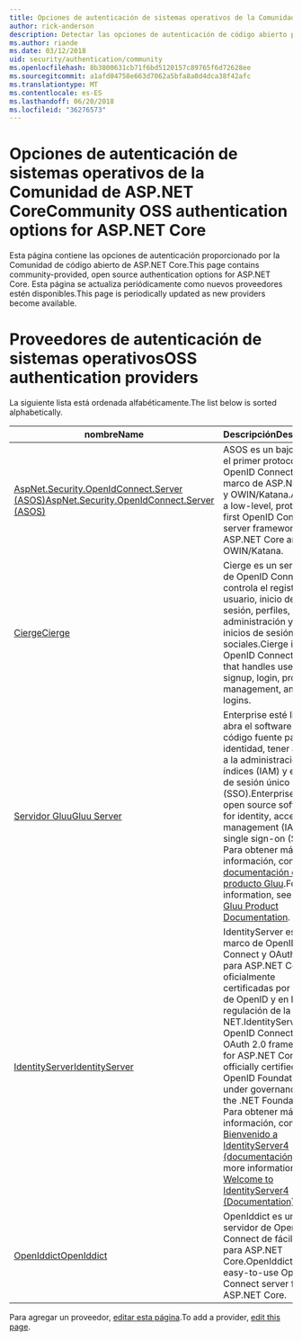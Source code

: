 ```yaml
---
title: Opciones de autenticación de sistemas operativos de la Comunidad de ASP.NET Core
author: rick-anderson
description: Detectar las opciones de autenticación de código abierto para ASP.NET Core.
ms.author: riande
ms.date: 03/12/2018
uid: security/authentication/community
ms.openlocfilehash: 8b3800631cb71f6bd5120157c89765f6d72628ee
ms.sourcegitcommit: a1afd04758e663d7062a5bfa8a0d4dca38f42afc
ms.translationtype: MT
ms.contentlocale: es-ES
ms.lasthandoff: 06/20/2018
ms.locfileid: "36276573"
---
```

# <a name="community-oss-authentication-options-for-aspnet-core"></a><span data-ttu-id="8808f-103">Opciones de autenticación de sistemas operativos de la Comunidad de ASP.NET Core</span><span class="sxs-lookup"><span data-stu-id="8808f-103">Community OSS authentication options for ASP.NET Core</span></span>

<span data-ttu-id="8808f-104">Esta página contiene las opciones de autenticación proporcionado por la Comunidad de código abierto de ASP.NET Core.</span><span class="sxs-lookup"><span data-stu-id="8808f-104">This page contains community-provided, open source authentication options for ASP.NET Core.</span></span> <span data-ttu-id="8808f-105">Esta página se actualiza periódicamente como nuevos proveedores estén disponibles.</span><span class="sxs-lookup"><span data-stu-id="8808f-105">This page is periodically updated as new providers become available.</span></span>

# <a name="oss-authentication-providers"></a><span data-ttu-id="8808f-106">Proveedores de autenticación de sistemas operativos</span><span class="sxs-lookup"><span data-stu-id="8808f-106">OSS authentication providers</span></span>

<span data-ttu-id="8808f-107">La siguiente lista está ordenada alfabéticamente.</span><span class="sxs-lookup"><span data-stu-id="8808f-107">The list below is sorted alphabetically.</span></span>

| <span data-ttu-id="8808f-108">nombre</span><span class="sxs-lookup"><span data-stu-id="8808f-108">Name</span></span> | <span data-ttu-id="8808f-109">Descripción</span><span class="sxs-lookup"><span data-stu-id="8808f-109">Description</span></span> |
| ---- | ----------- |
| [<span data-ttu-id="8808f-110">AspNet.Security.OpenIdConnect.Server (ASOS)</span><span class="sxs-lookup"><span data-stu-id="8808f-110">AspNet.Security.OpenIdConnect.Server (ASOS)</span></span>](https://github.com/aspnet-contrib/AspNet.Security.OpenIdConnect.Server) | <span data-ttu-id="8808f-111">ASOS es un bajo nivel, el primer protocolo OpenID Connect server marco de ASP.NET Core y OWIN/Katana.</span><span class="sxs-lookup"><span data-stu-id="8808f-111">ASOS is a low-level, protocol-first OpenID Connect server framework for ASP.NET Core and OWIN/Katana.</span></span> |
| [<span data-ttu-id="8808f-112">Cierge</span><span class="sxs-lookup"><span data-stu-id="8808f-112">Cierge</span></span>](https://github.com/pwdless/Cierge) | <span data-ttu-id="8808f-113">Cierge es un servidor de OpenID Connect que controla el registro de usuario, inicio de sesión, perfiles, administración y los inicios de sesión sociales.</span><span class="sxs-lookup"><span data-stu-id="8808f-113">Cierge is an OpenID Connect server that handles user signup, login, profiles, management, and social logins.</span></span> |
| [<span data-ttu-id="8808f-114">Servidor Gluu</span><span class="sxs-lookup"><span data-stu-id="8808f-114">Gluu Server</span></span>](https://gluu.org/) | <span data-ttu-id="8808f-115">Enterprise esté listo, abra el software de código fuente para identidad, tener acceso a la administración de índices (IAM) y el inicio de sesión único (SSO).</span><span class="sxs-lookup"><span data-stu-id="8808f-115">Enterprise ready, open source software for identity, access management (IAM), and single sign-on (SSO).</span></span> <span data-ttu-id="8808f-116">Para obtener más información, consulte el [documentación del producto Gluu](https://gluu.org/docs/).</span><span class="sxs-lookup"><span data-stu-id="8808f-116">For more information, see the [Gluu Product Documentation](https://gluu.org/docs/).</span></span> |
| [<span data-ttu-id="8808f-117">IdentityServer</span><span class="sxs-lookup"><span data-stu-id="8808f-117">IdentityServer</span></span>](https://identityserver.io/) | <span data-ttu-id="8808f-118">IdentityServer es un marco de OpenID Connect y OAuth 2.0 para ASP.NET Core, oficialmente certificadas por la base de OpenID y en la regulación de la base. NET.</span><span class="sxs-lookup"><span data-stu-id="8808f-118">IdentityServer is an OpenID Connect and OAuth 2.0 framework for ASP.NET Core, officially certified by the OpenID Foundation and under governance of the .NET Foundation.</span></span> <span data-ttu-id="8808f-119">Para obtener más información, consulte [Bienvenido a IdentityServer4 (documentación)](https://identityserver4.readthedocs.io/en/release/).</span><span class="sxs-lookup"><span data-stu-id="8808f-119">For more information, see [Welcome to IdentityServer4 (Documentation)](https://identityserver4.readthedocs.io/en/release/).</span></span> |
| [<span data-ttu-id="8808f-120">OpenIddict</span><span class="sxs-lookup"><span data-stu-id="8808f-120">OpenIddict</span></span>](https://github.com/openiddict/openiddict-core) | <span data-ttu-id="8808f-121">OpenIddict es un servidor de OpenID Connect de fácil de usar para ASP.NET Core.</span><span class="sxs-lookup"><span data-stu-id="8808f-121">OpenIddict is an easy-to-use OpenID Connect server for ASP.NET Core.</span></span> |

<span data-ttu-id="8808f-122">Para agregar un proveedor, [editar esta página](https://github.com/login?return_to=https%3A%2F%2Fgithub.com%2Faspnet%2FDocs%2Fedit%2Fmaster%2Faspnetcore%2Fsecurity%2Fauthentication%2Fcommunity.md).</span><span class="sxs-lookup"><span data-stu-id="8808f-122">To add a provider, [edit this page](https://github.com/login?return_to=https%3A%2F%2Fgithub.com%2Faspnet%2FDocs%2Fedit%2Fmaster%2Faspnetcore%2Fsecurity%2Fauthentication%2Fcommunity.md).</span></span>

